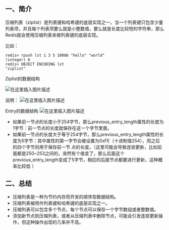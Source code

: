 ## 一、简介

压缩列表（ziplist）是列表键和哈希键的底层实现之一。当一个列表键只包含少量列表项，并且每个列表项要么就是小整数值，要么就是长度比较短的字符串，那么Redis就会使用压缩列表来做列表键的底层实现。

比如：

```
redis> rpush lst 1 3 5 10086 "hello" "world"
(integer) 6
redis> OBJECT ENCODING lst
"ziplist"
```

Ziplist的数据结构

![在这里插入图片描述](https://i-blog.csdnimg.cn/blog_migrate/8e48a0919a4bfd58456899873881ab1a.png)

说明：
![在这里插入图片描述](https://i-blog.csdnimg.cn/blog_migrate/8b26a1b5c54619ca7f26cc5d9b37ae09.png)

Entry的数据结构
![在这里插入图片描述](https://i-blog.csdnimg.cn/blog_migrate/eca3cd42349202514beabcde759e4171.png)

- 如果前一节点的长度小于254字节，那么previous_entry_length属性的长度为1字节：前一节点的长度就保存在这一个字节里面。
- 如果前一节点的长度大于等于254字节，那么previous_entry_length属性的长度为5字节：其中属性的第一字节会被设置为0xFE（十进制值254），而之后的四个字节则用于保存前一节
  点的长度。（这里可能会导致连锁更新，比如前面都是250~253之间的，突然有个值变了，那么后面这个previous_entry_length变成了5字节，相应的后面节点都要进行更新，这种概率比较低
  ）

## 二、总结

- 压缩列表是一种为节约内存而开发的顺序型数据结构。
- 压缩列表被用作列表键和哈希键的底层实现之一。
- 压缩列表可以包含多个节点，每个节点可以保存一个字节数组或者整数值。
- 添加新节点到压缩列表，或者从压缩列表中删除节点，可能会引发连锁更新操作，但这种操作出现的几率并不高。